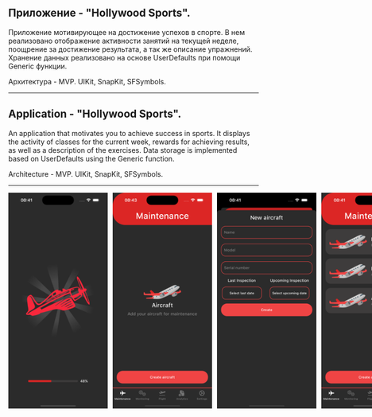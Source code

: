
Приложение  - "Hollywood Sports".
-
Приложение мотивирующее на достижение успехов в спорте. В нем реализовано отображение активности занятий на текущей неделе, поощрение за достижение результата, а так же описание упражнений.
Хранение данных реализовано на основе UserDefaults при помощи Generic функции.

Архитектура - MVP. 
UIKit, SnapKit, SFSymbols.

------------------------------------------------------------------------------------------------------------------------------------------------------

Application - "Hollywood Sports".
-
An application that motivates you to achieve success in sports. It displays the activity of classes for the current week, rewards for achieving results, as well as a description of the exercises.
Data storage is implemented based on UserDefaults using the Generic function.

Architecture - MVP. 
UIKit, SnapKit, SFSymbols.

------------------------------------------------------------------------------------------------------------------------------------------------------
<div style="display: flex;">
    <img src="https://github.com/DrozdD-ios-dev/Aviator/blob/main/Aviator/Resources/AssetsForREADME/1.png" width="200" style="margin-right: 10px;">
    <img src="https://github.com/DrozdD-ios-dev/Aviator/blob/main/Aviator/Resources/AssetsForREADME/2.png" width="200" style="margin-right: 10px;">
    <img src="https://github.com/DrozdD-ios-dev/Aviator/blob/main/Aviator/Resources/AssetsForREADME/3.png" width="200" style="margin-right: 10px;">
    <img src="https://github.com/DrozdD-ios-dev/Aviator/blob/main/Aviator/Resources/AssetsForREADME/4.png" width="200" style="margin-right: 10px;">
    <img src="https://github.com/DrozdD-ios-dev/Aviator/blob/main/Aviator/Resources/AssetsForREADME/5.png" width="200" style="margin-right: 10px;">
    <img src="https://github.com/DrozdD-ios-dev/Aviator/blob/main/Aviator/Resources/AssetsForREADME/6.png" width="200" style="margin-right: 10px;">
    <img src="https://github.com/DrozdD-ios-dev/Aviator/blob/main/Aviator/Resources/AssetsForREADME/7.png" width="200" style="margin-right: 10px;">
    <img src="https://github.com/DrozdD-ios-dev/Aviator/blob/main/Aviator/Resources/AssetsForREADME/8.png" width="200">
</div>
